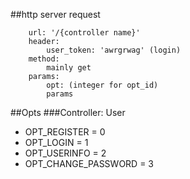 ##http server request
```
	url: '/{controller name}'
	header: 
		user_token: 'awrgrwag' (login)
	method:
		mainly get
	params:
		opt: (integer for opt_id)
		params
```


##Opts
###Controller: User
*	OPT_REGISTER = 0  
*	OPT_LOGIN = 1  
*	OPT_USERINFO = 2  
*	OPT_CHANGE_PASSWORD = 3  


